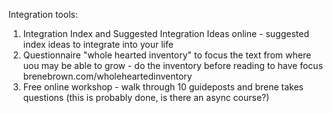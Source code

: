 Integration tools:

1. Integration Index and Suggested Integration Ideas online - suggested index ideas to integrate into your life
2. Questionnaire "whole hearted inventory" to focus the text from where uou may be able to grow - do the inventory before reading to have focus brenebrown.com/wholeheartedinventory
3. Free online workshop - walk through 10 guideposts and brene takes questions (this is probably done, is there an async course?)